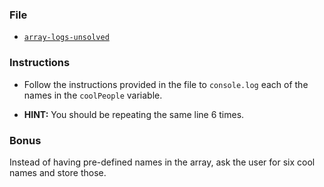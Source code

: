 ### File

* [`array-logs-unsolved`](Unsolved/array-logs-unsolved.html)

### Instructions

* Follow the instructions provided in the file to `console.log` each of the names in the `coolPeople` variable.

* **HINT:** You should be repeating the same line 6 times.

### Bonus

Instead of having pre-defined names in the array, ask the user for six cool names and store those.

